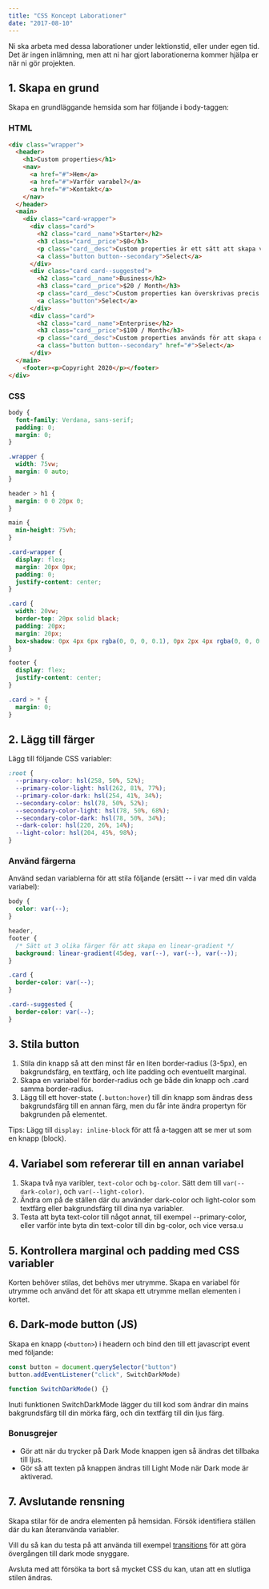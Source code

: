 ```yaml
---
title: "CSS Koncept Laborationer"
date: "2017-08-10"
---
```


Ni ska arbeta med dessa laborationer under lektionstid, eller under egen tid.
Det är ingen inlämning, men att ni har gjort laborationerna kommer hjälpa er när ni gör projekten.

## 1. Skapa en grund

Skapa en grundläggande hemsida som har följande i body-taggen:

### HTML

```html
<div class="wrapper">
  <header>
    <h1>Custom properties</h1>
    <nav>
      <a href="#">Hem</a>
      <a href="#">Varför varabel?</a>
      <a href="#">Kontakt</a>
    </nav>
  </header>
  <main>
    <div class="card-wrapper">
      <div class="card">
        <h2 class="card__name">Starter</h2>
        <h3 class="card__price">$0</h3>
        <p class="card__desc">Custom properties är ett sätt att skapa variabler i CSS som kan återanvändas.</p>
        <a class="button button--secondary">Select</a>
      </div>
      <div class="card card--suggested">
        <h2 class="card__name">Business</h2>
        <h3 class="card__price">$20 / Month</h3>
        <p class="card__desc">Custom properties kan överskrivas precis som vanliga properties.</p>
        <a class="button">Select</a>
      </div>
      <div class="card">
        <h2 class="card__name">Enterprise</h2>
        <h3 class="card__price">$100 / Month</h3>
        <p class="card__desc">Custom properties används för att skapa designsystem.</p>
        <a class="button button--secondary" href="#">Select</a>
      </div>
  </main>
    <footer><p>Copyright 2020</p></footer>
</div>
```

### CSS

```css
body {
  font-family: Verdana, sans-serif;
  padding: 0;
  margin: 0;
}

.wrapper {
  width: 75vw;
  margin: 0 auto;
}

header > h1 {
  margin: 0 0 20px 0;
}

main {
  min-height: 75vh;
}

.card-wrapper {
  display: flex;
  margin: 20px 0px;
  padding: 0;
  justify-content: center;
}

.card {
  width: 20vw;
  border-top: 20px solid black;
  padding: 20px;
  margin: 20px;
  box-shadow: 0px 4px 6px rgba(0, 0, 0, 0.1), 0px 2px 4px rgba(0, 0, 0, 0.06);
}

footer {
  display: flex;
  justify-content: center;
}

.card > * {
  margin: 0;
}
```

## 2. Lägg till färger

Lägg till följande CSS variabler:

```css
:root {
  --primary-color: hsl(258, 50%, 52%);
  --primary-color-light: hsl(262, 81%, 77%);
  --primary-color-dark: hsl(254, 41%, 34%);
  --secondary-color: hsl(78, 50%, 52%);
  --secondary-color-light: hsl(78, 50%, 68%);
  --secondary-color-dark: hsl(78, 50%, 34%);
  --dark-color: hsl(220, 26%, 14%);
  --light-color: hsl(204, 45%, 98%);
}
```

### Använd färgerna

Använd sedan variablerna för att stila följande (ersätt -- i var med din valda variabel):

```css
body {
  color: var(--);
}

header,
footer {
  /* Sätt ut 3 olika färger för att skapa en linear-gradient */
  background: linear-gradient(45deg, var(--), var(--), var(--));
}

.card {
  border-color: var(--);
}

.card--suggested {
  border-color: var(--);
}
```

## 3. Stila button

1. Stila din knapp så att den minst får en liten border-radius (3-5px), en bakgrundsfärg, en textfärg, och lite padding och eventuellt marginal.
2. Skapa en variabel för border-radius och ge både din knapp och .card samma border-radius.
3. Lägg till ett hover-state (`.button:hover`) till din knapp som ändras dess bakgrundsfärg till en annan färg, men du får inte ändra propertyn för bakgrunden på elementet.

Tips: Lägg till `display: inline-block` för att få a-taggen att se mer ut som en knapp (block).

## 4. Variabel som refererar till en annan variabel

1. Skapa två nya varibler, `text-color` och `bg-color`. Sätt dem till `var(--dark-color)`, och `var(--light-color)`.
2. Ändra om på de ställen där du använder dark-color och light-color som textfärg eller bakgrundsfärg till dina nya variabler.
3. Testa att byta text-color till något annat, till exempel --primary-color, eller varför inte byta din text-color till din bg-color, och vice versa.u

## 5. Kontrollera marginal och padding med CSS variabler

Korten behöver stilas, det behövs mer utrymme. Skapa en variabel för utrymme och använd det för att skapa ett utrymme mellan elementen i kortet.

## 6. Dark-mode button (JS)

Skapa en knapp (`<button>`) i headern och bind den till ett javascript event med följande:

```javascript
const button = document.querySelector("button")
button.addEventListener("click", SwitchDarkMode)

function SwitchDarkMode() {}
```

Inuti funktionen SwitchDarkMode lägger du till kod som ändrar din mains bakgrundsfärg till din mörka färg, och din textfärg till din ljus färg.

### Bonusgrejer

- Gör att när du trycker på Dark Mode knappen igen så ändras det tillbaka till ljus.
- Gör så att texten på knappen ändras till Light Mode när Dark mode är aktiverad.

## 7. Avslutande rensning

Skapa stilar för de andra elementen på hemsidan. Försök identifiera ställen där du kan återanvända variabler.

Vill du så kan du testa på att använda till exempel [transitions](https://developer.mozilla.org/en-US/docs/Web/CSS/CSS_Transitions/Using_CSS_transitions) för att göra övergången till dark mode snyggare.

Avsluta med att försöka ta bort så mycket CSS du kan, utan att en slutliga stilen ändras.
